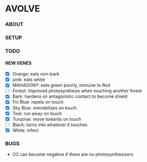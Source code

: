 # AVOLVE

### ABOUT

### SETUP

### TODO
#### NEW GENES
- [x] Orange: eats non-bark
- [x] pink: eats white
- [x] MAHAGONY: eats green poorly, immune to Red
- [ ] Forest: Improved photosynthesis when touching another forest
- [x] Bark: hardens on antagonistic contact to become shield
- [x] Fix Blue: repels on touch
- [x] Sky Blue: immobilizes on touch
- [x] Teal: run away on touch
- [x] Turqoise: move towards on touch
- [ ] Black: turns into whatever it touches
- [x] White: infect

### BUGS
- O2 can become negative if there are no photosynthesizers



